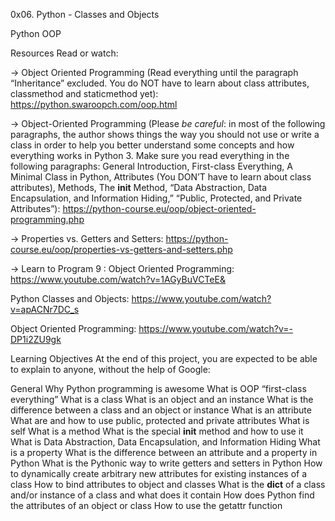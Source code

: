 0x06. Python - Classes and Objects

Python OOP

Resources
Read or watch:

-> Object Oriented Programming (Read everything until the paragraph “Inheritance” excluded. You do NOT have to learn about class attributes, classmethod and staticmethod yet):
https://python.swaroopch.com/oop.html


-> Object-Oriented Programming (Please *be careful*: in most of the following paragraphs, the author shows things the way you should not use or write a class in order to help you better understand some concepts and how everything works in Python 3. Make sure you read everything in the following paragraphs: General Introduction, First-class Everything, A Minimal Class in Python, Attributes (You DON’T have to learn about class attributes), Methods, The __init__ Method, “Data Abstraction, Data Encapsulation, and Information Hiding,” “Public, Protected, and Private Attributes”):
https://python-course.eu/oop/object-oriented-programming.php


-> Properties vs. Getters and Setters:
https://python-course.eu/oop/properties-vs-getters-and-setters.php


-> Learn to Program 9 : Object Oriented Programming:
https://www.youtube.com/watch?v=1AGyBuVCTeE&

Python Classes and Objects:
https://www.youtube.com/watch?v=apACNr7DC_s


Object Oriented Programming:
https://www.youtube.com/watch?v=-DP1i2ZU9gk



Learning Objectives
At the end of this project, you are expected to be able to explain to anyone, without the help of Google:

General
Why Python programming is awesome
What is OOP
“first-class everything”
What is a class
What is an object and an instance
What is the difference between a class and an object or instance
What is an attribute
What are and how to use public, protected and private attributes
What is self
What is a method
What is the special __init__ method and how to use it
What is Data Abstraction, Data Encapsulation, and Information Hiding
What is a property
What is the difference between an attribute and a property in Python
What is the Pythonic way to write getters and setters in Python
How to dynamically create arbitrary new attributes for existing instances of a class
How to bind attributes to object and classes
What is the __dict__ of a class and/or instance of a class and what does it contain
How does Python find the attributes of an object or class
How to use the getattr function
